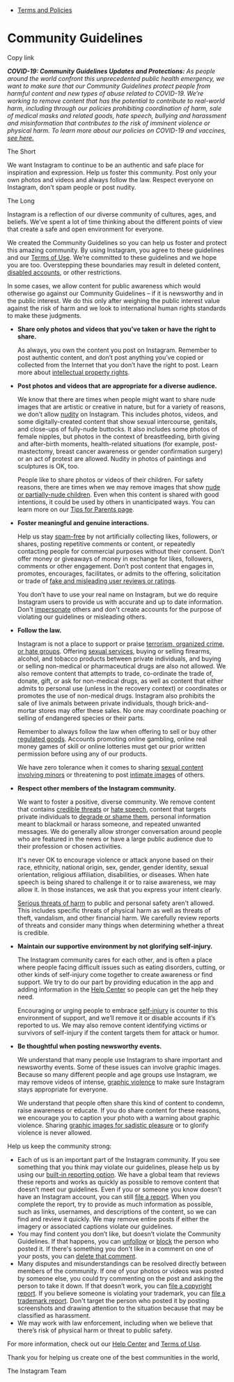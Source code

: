 *   [Terms and Policies](https://help.instagram.com/1417489251945243/?helpref=breadcrumb)

Community Guidelines
====================

Copy link

_**COVID-19: Community Guidelines Updates and Protections:** As people around the world confront this unprecedented public health emergency, we want to make sure that our Community Guidelines protect people from harmful content and new types of abuse related to COVID-19. We’re working to remove content that has the potential to contribute to real-world harm, including through our policies prohibiting coordination of harm, sale of medical masks and related goods, hate speech, bullying and harassment and misinformation that contributes to the risk of imminent violence or physical harm. To learn more about our policies on COVID-19 and vaccines, [see here.](https://help.instagram.com/697825587576762?helpref=faq_content)_

The Short

We want Instagram to continue to be an authentic and safe place for inspiration and expression. Help us foster this community. Post only your own photos and videos and always follow the law. Respect everyone on Instagram, don’t spam people or post nudity.

The Long

Instagram is a reflection of our diverse community of cultures, ages, and beliefs. We’ve spent a lot of time thinking about the different points of view that create a safe and open environment for everyone.

We created the Community Guidelines so you can help us foster and protect this amazing community. By using Instagram, you agree to these guidelines and our [Terms of Use](https://www.instagram.com/legal/terms). We’re committed to these guidelines and we hope you are too. Overstepping these boundaries may result in deleted content, [disabled accounts](https://help.instagram.com/366993040048856?helpref=faq_content), or other restrictions.

In some cases, we allow content for public awareness which would otherwise go against our Community Guidelines – if it is newsworthy and in the public interest. We do this only after weighing the public interest value against the risk of harm and we look to international human rights standards to make these judgments.

*   **Share only photos and videos that you’ve taken or have the right to share.**
    
    As always, you own the content you post on Instagram. Remember to post authentic content, and don’t post anything you’ve copied or collected from the Internet that you don’t have the right to post. Learn more about [intellectual property rights](https://help.instagram.com/126382350847838?helpref=faq_content).
    
*   **Post photos and videos that are appropriate for a diverse audience.**
    
    We know that there are times when people might want to share nude images that are artistic or creative in nature, but for a variety of reasons, we don’t allow [nudity](https://l.instagram.com/?u=https%3A%2F%2Fwww.facebook.com%2Fcommunitystandards%2Fadult_nudity_sexual_activity&e=AT39qoLka7AtqKG89kz-7oNUuhg51yb6Z-Ej-o3RXhE5HYUhoni-fUnQRl8Q5EKtGZkTlOqFuZSLol5cc3te-dMYEGKlsDbR-Vgyft_S-fXUp_P1Rb6UwhjJ0wIAaH1xi29MsWOuQcsGu6rSgih1LuaxUHUlcPY_dlcbJQ) on Instagram. This includes photos, videos, and some digitally-created content that show sexual intercourse, genitals, and close-ups of fully-nude buttocks. It also includes some photos of female nipples, but photos in the context of breastfeeding, birth giving and after-birth moments, health-related situations (for example, post-mastectomy, breast cancer awareness or gender confirmation surgery) or an act of protest are allowed. Nudity in photos of paintings and sculptures is OK, too.
    
    People like to share photos or videos of their children. For safety reasons, there are times when we may remove images that show [nude or partially-nude children](https://l.instagram.com/?u=https%3A%2F%2Fwww.facebook.com%2Fcommunitystandards%2Fchild_nudity_sexual_exploitation&e=AT39qoLka7AtqKG89kz-7oNUuhg51yb6Z-Ej-o3RXhE5HYUhoni-fUnQRl8Q5EKtGZkTlOqFuZSLol5cc3te-dMYEGKlsDbR-Vgyft_S-fXUp_P1Rb6UwhjJ0wIAaH1xi29MsWOuQcsGu6rSgih1LuaxUHUlcPY_dlcbJQ). Even when this content is shared with good intentions, it could be used by others in unanticipated ways. You can learn more on our [Tips for Parents page](https://help.instagram.com/154475974694511/?helpref=faq_content).
    
*   **Foster meaningful and genuine interactions.**
    
    Help us stay [spam-free](https://l.instagram.com/?u=https%3A%2F%2Fwww.facebook.com%2Fcommunitystandards%2Fspam&e=AT39qoLka7AtqKG89kz-7oNUuhg51yb6Z-Ej-o3RXhE5HYUhoni-fUnQRl8Q5EKtGZkTlOqFuZSLol5cc3te-dMYEGKlsDbR-Vgyft_S-fXUp_P1Rb6UwhjJ0wIAaH1xi29MsWOuQcsGu6rSgih1LuaxUHUlcPY_dlcbJQ) by not artificially collecting likes, followers, or shares, posting repetitive comments or content, or repeatedly contacting people for commercial purposes without their consent. Don’t offer money or giveaways of money in exchange for likes, followers, comments or other engagement. Don’t post content that engages in, promotes, encourages, facilitates, or admits to the offering, solicitation or trade of [fake and misleading user reviews or ratings](https://l.instagram.com/?u=https%3A%2F%2Fwww.facebook.com%2Fcommunitystandards%2Ffraud_deception&e=AT39qoLka7AtqKG89kz-7oNUuhg51yb6Z-Ej-o3RXhE5HYUhoni-fUnQRl8Q5EKtGZkTlOqFuZSLol5cc3te-dMYEGKlsDbR-Vgyft_S-fXUp_P1Rb6UwhjJ0wIAaH1xi29MsWOuQcsGu6rSgih1LuaxUHUlcPY_dlcbJQ).
    
    You don’t have to use your real name on Instagram, but we do require Instagram users to provide us with accurate and up to date information. Don't [impersonate](https://l.instagram.com/?u=https%3A%2F%2Fwww.facebook.com%2Fcommunitystandards%2Fmisrepresentation&e=AT39qoLka7AtqKG89kz-7oNUuhg51yb6Z-Ej-o3RXhE5HYUhoni-fUnQRl8Q5EKtGZkTlOqFuZSLol5cc3te-dMYEGKlsDbR-Vgyft_S-fXUp_P1Rb6UwhjJ0wIAaH1xi29MsWOuQcsGu6rSgih1LuaxUHUlcPY_dlcbJQ) others and don't create accounts for the purpose of violating our guidelines or misleading others.
    
*   **Follow the law.**
    
    Instagram is not a place to support or praise [terrorism, organized crime, or hate groups](https://l.instagram.com/?u=https%3A%2F%2Fwww.facebook.com%2Fcommunitystandards%2Fdangerous_individuals_organizations&e=AT39qoLka7AtqKG89kz-7oNUuhg51yb6Z-Ej-o3RXhE5HYUhoni-fUnQRl8Q5EKtGZkTlOqFuZSLol5cc3te-dMYEGKlsDbR-Vgyft_S-fXUp_P1Rb6UwhjJ0wIAaH1xi29MsWOuQcsGu6rSgih1LuaxUHUlcPY_dlcbJQ). Offering [sexual services](https://l.instagram.com/?u=https%3A%2F%2Fwww.facebook.com%2Fcommunitystandards%2Fsexual_solicitation&e=AT39qoLka7AtqKG89kz-7oNUuhg51yb6Z-Ej-o3RXhE5HYUhoni-fUnQRl8Q5EKtGZkTlOqFuZSLol5cc3te-dMYEGKlsDbR-Vgyft_S-fXUp_P1Rb6UwhjJ0wIAaH1xi29MsWOuQcsGu6rSgih1LuaxUHUlcPY_dlcbJQ), buying or selling firearms, alcohol, and tobacco products between private individuals, and buying or selling non-medical or pharmaceutical drugs are also not allowed. We also remove content that attempts to trade, co-ordinate the trade of, donate, gift, or ask for non-medical drugs, as well as content that either admits to personal use (unless in the recovery context) or coordinates or promotes the use of non-medical drugs. Instagram also prohibits the sale of live animals between private individuals, though brick-and-mortar stores may offer these sales. No one may coordinate poaching or selling of endangered species or their parts.
    
    Remember to always follow the law when offering to sell or buy other [regulated goods](https://l.instagram.com/?u=https%3A%2F%2Fwww.facebook.com%2Fcommunitystandards%2Fregulated_goods&e=AT39qoLka7AtqKG89kz-7oNUuhg51yb6Z-Ej-o3RXhE5HYUhoni-fUnQRl8Q5EKtGZkTlOqFuZSLol5cc3te-dMYEGKlsDbR-Vgyft_S-fXUp_P1Rb6UwhjJ0wIAaH1xi29MsWOuQcsGu6rSgih1LuaxUHUlcPY_dlcbJQ). Accounts promoting online gambling, online real money games of skill or online lotteries must get our prior written permission before using any of our products.
    
    We have zero tolerance when it comes to sharing [sexual content involving minors](https://l.instagram.com/?u=https%3A%2F%2Fwww.facebook.com%2Fcommunitystandards%2Fchild_nudity_sexual_exploitation&e=AT39qoLka7AtqKG89kz-7oNUuhg51yb6Z-Ej-o3RXhE5HYUhoni-fUnQRl8Q5EKtGZkTlOqFuZSLol5cc3te-dMYEGKlsDbR-Vgyft_S-fXUp_P1Rb6UwhjJ0wIAaH1xi29MsWOuQcsGu6rSgih1LuaxUHUlcPY_dlcbJQ) or threatening to post [intimate images](https://l.instagram.com/?u=https%3A%2F%2Fwww.facebook.com%2Fcommunitystandards%2Fsexual_exploitation_adults&e=AT39qoLka7AtqKG89kz-7oNUuhg51yb6Z-Ej-o3RXhE5HYUhoni-fUnQRl8Q5EKtGZkTlOqFuZSLol5cc3te-dMYEGKlsDbR-Vgyft_S-fXUp_P1Rb6UwhjJ0wIAaH1xi29MsWOuQcsGu6rSgih1LuaxUHUlcPY_dlcbJQ) of others.
    
*   **Respect other members of the Instagram community.**
    
    We want to foster a positive, diverse community. We remove content that contains [credible threats](https://l.instagram.com/?u=https%3A%2F%2Fwww.facebook.com%2Fcommunitystandards%2Fcredible_violence&e=AT39qoLka7AtqKG89kz-7oNUuhg51yb6Z-Ej-o3RXhE5HYUhoni-fUnQRl8Q5EKtGZkTlOqFuZSLol5cc3te-dMYEGKlsDbR-Vgyft_S-fXUp_P1Rb6UwhjJ0wIAaH1xi29MsWOuQcsGu6rSgih1LuaxUHUlcPY_dlcbJQ) or [hate speech](https://l.instagram.com/?u=https%3A%2F%2Fwww.facebook.com%2Fcommunitystandards%2Fhate_speech&e=AT39qoLka7AtqKG89kz-7oNUuhg51yb6Z-Ej-o3RXhE5HYUhoni-fUnQRl8Q5EKtGZkTlOqFuZSLol5cc3te-dMYEGKlsDbR-Vgyft_S-fXUp_P1Rb6UwhjJ0wIAaH1xi29MsWOuQcsGu6rSgih1LuaxUHUlcPY_dlcbJQ), content that targets private individuals to [degrade or shame them](https://l.instagram.com/?u=https%3A%2F%2Fwww.facebook.com%2Fcommunitystandards%2Fbullying&e=AT39qoLka7AtqKG89kz-7oNUuhg51yb6Z-Ej-o3RXhE5HYUhoni-fUnQRl8Q5EKtGZkTlOqFuZSLol5cc3te-dMYEGKlsDbR-Vgyft_S-fXUp_P1Rb6UwhjJ0wIAaH1xi29MsWOuQcsGu6rSgih1LuaxUHUlcPY_dlcbJQ), personal information meant to blackmail or harass someone, and repeated unwanted messages. We do generally allow stronger conversation around people who are featured in the news or have a large public audience due to their profession or chosen activities.
    
    It's never OK to encourage violence or attack anyone based on their race, ethnicity, national origin, sex, gender, gender identity, sexual orientation, religious affiliation, disabilities, or diseases. When hate speech is being shared to challenge it or to raise awareness, we may allow it. In those instances, we ask that you express your intent clearly.
    
    [Serious threats of harm](https://l.instagram.com/?u=https%3A%2F%2Fwww.facebook.com%2Fcommunitystandards%2Fcredible_violence&e=AT39qoLka7AtqKG89kz-7oNUuhg51yb6Z-Ej-o3RXhE5HYUhoni-fUnQRl8Q5EKtGZkTlOqFuZSLol5cc3te-dMYEGKlsDbR-Vgyft_S-fXUp_P1Rb6UwhjJ0wIAaH1xi29MsWOuQcsGu6rSgih1LuaxUHUlcPY_dlcbJQ) to public and personal safety aren't allowed. This includes specific threats of physical harm as well as threats of theft, vandalism, and other financial harm. We carefully review reports of threats and consider many things when determining whether a threat is credible.
    
*   **Maintain our supportive environment by not glorifying self-injury.**
    
    The Instagram community cares for each other, and is often a place where people facing difficult issues such as eating disorders, cutting, or other kinds of self-injury come together to create awareness or find support. We try to do our part by providing education in the app and adding information in the [Help Center](https://help.instagram.com/) so people can get the help they need.
    
    Encouraging or urging people to embrace [self-injury](https://l.instagram.com/?u=https%3A%2F%2Fwww.facebook.com%2Fcommunitystandards%2Fsuicide_self_injury_violence&e=AT39qoLka7AtqKG89kz-7oNUuhg51yb6Z-Ej-o3RXhE5HYUhoni-fUnQRl8Q5EKtGZkTlOqFuZSLol5cc3te-dMYEGKlsDbR-Vgyft_S-fXUp_P1Rb6UwhjJ0wIAaH1xi29MsWOuQcsGu6rSgih1LuaxUHUlcPY_dlcbJQ) is counter to this environment of support, and we’ll remove it or disable accounts if it’s reported to us. We may also remove content identifying victims or survivors of self-injury if the content targets them for attack or humor.
    
*   **Be thoughtful when posting newsworthy events.**
    
    We understand that many people use Instagram to share important and newsworthy events. Some of these issues can involve graphic images. Because so many different people and age groups use Instagram, we may remove videos of intense, [graphic violence](https://l.instagram.com/?u=https%3A%2F%2Fwww.facebook.com%2Fcommunitystandards%2Fgraphic_violence&e=AT39qoLka7AtqKG89kz-7oNUuhg51yb6Z-Ej-o3RXhE5HYUhoni-fUnQRl8Q5EKtGZkTlOqFuZSLol5cc3te-dMYEGKlsDbR-Vgyft_S-fXUp_P1Rb6UwhjJ0wIAaH1xi29MsWOuQcsGu6rSgih1LuaxUHUlcPY_dlcbJQ) to make sure Instagram stays appropriate for everyone.
    
    We understand that people often share this kind of content to condemn, raise awareness or educate. If you do share content for these reasons, we encourage you to caption your photo with a warning about graphic violence. Sharing [graphic images for sadistic pleasure](https://l.instagram.com/?u=https%3A%2F%2Fwww.facebook.com%2Fcommunitystandards%2Fcruel_insensitive&e=AT39qoLka7AtqKG89kz-7oNUuhg51yb6Z-Ej-o3RXhE5HYUhoni-fUnQRl8Q5EKtGZkTlOqFuZSLol5cc3te-dMYEGKlsDbR-Vgyft_S-fXUp_P1Rb6UwhjJ0wIAaH1xi29MsWOuQcsGu6rSgih1LuaxUHUlcPY_dlcbJQ) or to glorify violence is never allowed.
    

Help us keep the community strong:

*   Each of us is an important part of the Instagram community. If you see something that you think may violate our guidelines, please help us by using our [built-in reporting option](https://help.instagram.com/165828726894770?helpref=faq_content). We have a global team that reviews these reports and works as quickly as possible to remove content that doesn’t meet our guidelines. Even if you or someone you know doesn’t have an Instagram account, you can still [file a report](https://help.instagram.com/contact/383679321740945). When you complete the report, try to provide as much information as possible, such as links, usernames, and descriptions of the content, so we can find and review it quickly. We may remove entire posts if either the imagery or associated captions violate our guidelines.
*   You may find content you don’t like, but doesn’t violate the Community Guidelines. If that happens, you can [unfollow](https://help.instagram.com/286340048138725?helpref=faq_content) or [block](https://help.instagram.com/426700567389543/?helpref=faq_content) the person who posted it. If there's something you don't like in a comment on one of your posts, you can [delete that comment](https://help.instagram.com/289098941190483?helpref=faq_content).
*   Many disputes and misunderstandings can be resolved directly between members of the community. If one of your photos or videos was posted by someone else, you could try commenting on the post and asking the person to take it down. If that doesn’t work, you can [file a copyright report](https://help.instagram.com/126382350847838?helpref=faq_content). If you believe someone is violating your trademark, you can [file a trademark report](https://help.instagram.com/222826637847963?helpref=faq_content). Don't target the person who posted it by posting screenshots and drawing attention to the situation because that may be classified as harassment.
*   We may work with law enforcement, including when we believe that there’s risk of physical harm or threat to public safety.

For more information, check out our [Help Center](https://help.instagram.com/) and [Terms of Use](https://l.instagram.com/?u=http%3A%2F%2Finstagram.com%2Flegal%2Fterms%2F%23&e=AT39qoLka7AtqKG89kz-7oNUuhg51yb6Z-Ej-o3RXhE5HYUhoni-fUnQRl8Q5EKtGZkTlOqFuZSLol5cc3te-dMYEGKlsDbR-Vgyft_S-fXUp_P1Rb6UwhjJ0wIAaH1xi29MsWOuQcsGu6rSgih1LuaxUHUlcPY_dlcbJQ).

Thank you for helping us create one of the best communities in the world,

The Instagram Team